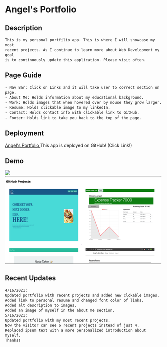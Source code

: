 # Angel's Portfolio

## Description
    This is my personal portfilio app. This is where I will showcase my most 
    recent projects. As I continue to learn more about Web Development my goal
    is to continuously update this application. Please visit often. 


## Page Guide
    - Nav Bar: Click on Links and it will take user to correct section on page.
    - About Me: Holds information about my educational background.
    - Work: Holds images that when hovered over by mouse they grow larger.
    - Resume: Holds clickable image to my linkedIn.
    - Contact: Holds contact info with clickable link to GitHub.
    - Footer: Holds link to take you back to the top of the page.

## Deployment
[Angel's Portfolio ](https://angelfloreschicago.github.io/hw2-portfolio/)
This app is deployed on GitHub! (Click Link!)

## Demo
<img src="./assets/images/portfolio_1.png" style="width: 500px">
<img src="./assets/images/portfolio_2.png" style="width: 500px">

## Recent Updates
    4/16/2021: 
    Updated portfolio with recent projects and added new clckable images. 
    Added link to personal resume and changed font color of links. 
    Added alt description to images. 
    Added an image of myself in the about me section.
    5/16/2021:
    Updated portfolio with my most recent projects.
    Now the visitor can see 6 recent projects instead of just 4.
    Replaced ipsum text with a more personalized introduction about myself.
    Thanks!
